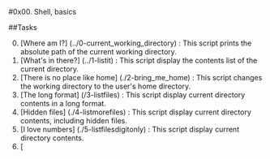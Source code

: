#0x00. Shell, basics

##Tasks

00. [Where am I?] (../0-current_working_directory)  : This script prints the absolute path of the current working directory.
01. [What's in there?] (../1-listit)  : This script display the contents list of the current directory.
02. [There is no place like home] (./2-bring_me_home)  : This script changes the working directory to the user's home directory.
03. [The long format] (/3-listfiles) : This script display current directory contents in a long format.
04. [Hidden files] (./4-listmorefiles) : This script display current directory contents, including hidden files.
05. [I love numbers] (./5-listfilesdigitonly) : This script display current directory contents.
06. [
